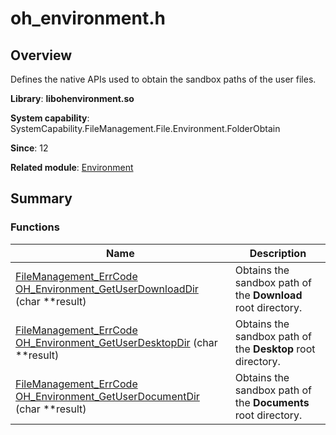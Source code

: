 # oh_environment.h


## Overview

Defines the native APIs used to obtain the sandbox paths of the user files.

**Library**: **libohenvironment.so**

**System capability**: SystemCapability.FileManagement.File.Environment.FolderObtain

**Since**: 12

**Related module**: [Environment](_environment.md)


## Summary


### Functions

| Name| Description| 
| -------- | -------- |
| [FileManagement_ErrCode](_file_i_o.md#filemanagement_errcode) [OH_Environment_GetUserDownloadDir](_environment.md#oh_environment_getuserdownloaddir) (char \*\*result) | Obtains the sandbox path of the **Download** root directory. | 
| [FileManagement_ErrCode](_file_i_o.md#filemanagement_errcode) [OH_Environment_GetUserDesktopDir](_environment.md#oh_environment_getuserdesktopdir) (char \*\*result) | Obtains the sandbox path of the **Desktop** root directory. | 
| [FileManagement_ErrCode](_file_i_o.md#filemanagement_errcode) [OH_Environment_GetUserDocumentDir](_environment.md#oh_environment_getuserdocumentdir) (char \*\*result) | Obtains the sandbox path of the **Documents** root directory. | 
